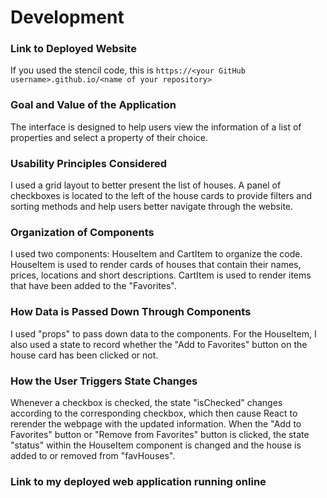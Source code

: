 # Development

### Link to Deployed Website
If you used the stencil code, this is `https://<your GitHub username>.github.io/<name of your repository>`

### Goal and Value of the Application
The interface is designed to help users view the information of a list of properties and select a property of their choice. 

### Usability Principles Considered
I used a grid layout to better present the list of houses. A panel of checkboxes is located to the left of the house cards to provide filters and sorting methods and help users better navigate through the website.

### Organization of Components
I used two components: HouseItem and CartItem to organize the code. HouseItem is used to render cards of houses that contain their names, prices, locations and short descriptions. CartItem is used to render items that have been added to the "Favorites".

### How Data is Passed Down Through Components
I used "props" to pass down data to the components. For the HouseItem, I also used a state to record whether the "Add to Favorites" button on the house card has been clicked or not. 

### How the User Triggers State Changes
Whenever a checkbox is checked, the state "isChecked" changes according to the corresponding checkbox, which then cause React to rerender the webpage with the updated information. When the "Add to Favorites" button or "Remove from Favorites" button is clicked, the state "status" within the HouseItem component is changed and the house is added to or removed from "favHouses".

### Link to my deployed web application running online

